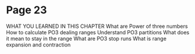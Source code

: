 # Page 23

WHAT YOU LEARNED IN THIS CHAPTER
What are Power of three numbers
How to calculate PO3 dealing ranges
Understand PO3 partitions
What does it mean to stay in the range
What are PO3 stop runs
What is range expansion and contraction